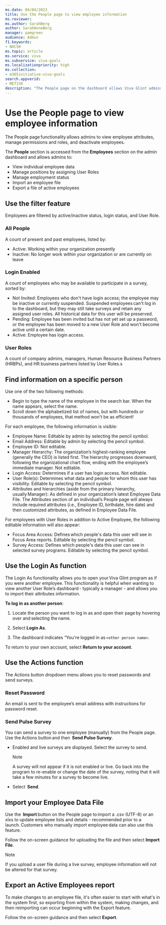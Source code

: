```yaml
---
ms.date: 04/04/2023
title: Use the People page to view employee information 
ms.reviewer: 
ms.author: SarahBerg
author: SarahAnneBerg
manager: pamgreen
audience: Admin
f1.keywords:
- NOCSH
ms.topic: article
ms.service: viva
ms.subservice: viva-goals
ms.localizationpriority: high
ms.collection:  
- m365initiative-viva-goals  
search.appverid:
- MET150
description: "The People page on the dashboard allows Viva Glint admins to view employee attributes, manage permissions and roles, and deactivate employees."
---	
```


# Use the People page to view employee information  

The People page functionality allows admins to view employee attributes, manage permissions and roles, and deactivate employees. 

The  **People** section is accessed from the  **Employees** section on the admin dashboard and allows admins to: 

- View individual employee data  
- Manage positions by assigning User Roles 
- Manage employment status 
- Import an employee file 
- Export a file of active employees 

## Use the filter feature   

Employees are filtered by active/inactive status, login status, and User Role. 

### All People  

A count of present and past employees, listed by: 

- Active: Working within your organization presently 
- Inactive: No longer work within your organization or are currently on leave 

### Login Enabled 

A count of employees who may be available to participate in a survey, sorted by: 

- Not Invited: Employees who don't have login access; the employee may be inactive or currently suspended. Suspended employees can't log in to the dashboard, but they may still take surveys and retain any assigned user roles. All historical data for this user will be preserved. 
- Pending: Employee has been invited but has not yet set up a password, or the employee has been moved to a new User Role and won't become active until a certain date. 
- Active: Employee has login access. 

### User Roles 

A count of company admins, managers, Human Resource Business Partners (HRBPs), and HR business partners listed by User Roles.s 

## Find information on a specific person 

Use one of the two following methods: 

- Begin to type the name of the employee in the search bar. When the name appears, select the name.   
- Scroll down the alphabetized list of names, but with hundreds or thousands of employees, that method won't be as efficient! 

For each employee, the following information is visible: 

- Employee Name: Editable by admin by selecting the pencil symbol. 
- Email Address: Editable by admin by selecting the pencil symbol. 
- Employee ID: Not editable. 
- Manager Hierarchy: The organization’s highest-ranking employee (generally the CEO) is listed first. The hierarchy progresses downward, following the organizational chart flow, ending with the employee’s immediate manager. Not editable. 
- Login Access: Determines if a user has login access. Not editable. 
- User Role(s): Determines what data and people for whom this user has visibility. Editable by selecting the pencil symbol. 
- Attributes and hierarchies (aside from the primary hierarchy, usually Manager): As defined in your organization’s latest Employee Data File. The Attributes section of an individual’s People page will always include required attributes (i.e., Employee ID, birthdate, hire date) and then customized attributes, as defined in Employee Data File. 

For employees with User Roles in addition to Active Employee, the following editable information will also appear: 

- Focus Area Access: Defines which people's data this user will see in Focus Area reports. Editable by selecting the pencil symbol.  
- Survey Access: Defines which people's data this user can see in selected survey programs. Editable by selecting the pencil symbol. 

## Use the Login As function 

The Login As functionality allows you to open your Viva Glint program as if you were another employee. This functionality is helpful when wanting to view another User Role’s dashboard - typically a manager - and allows you to import their attributes information. 

**To log in as another person**: 

1. Locate the person you want to log in as and open their page by hovering over and selecting the name. 

1. Select  **Login As**. 

1. The dashboard indicates “You're logged in as `<other person name>`. 

To return to your own account, select  **Return to your account**. 

## Use the Actions function 

The Actions button dropdown menu allows you to reset passwords and send surveys.

### Reset Password 

An email is sent to the employee’s email address with instructions for password reset.

### Send Pulse Survey 

You can send a survey to one employee (manually) from the People page. Use the Actions button and then  **Send Pulse Survey**. 

- Enabled and live surveys are displayed. Select the survey to send.  

   > [!NOTE]
   >A survey will not appear if it is not enabled or live. Go back into the program to re-enable or change the date of the survey, noting that it will take a few minutes for a survey to become live. 

- Select  **Send**.   

## Import your Employee Data File 

Use the  **Import** button on the People page to import a .csv (UTF-8) or an xlxs to update employee lists and details - recommended prior to a launch. Customers who manually import employee data can also use this feature. 

Follow the on-screen guidance for uploading the file and then select  **Import File**. 

   > [!NOTE]
   >If you upload a user file during a live survey, employee information will not be altered for that survey. 


## Export an Active Employees report 

To make changes to an employee file, it's often easier to start with what's in the system first, so exporting from within the system, making changes, and then reimporting can occur beginning with the Export feature. 

Follow the on-screen guidance and then select  **Export**. 